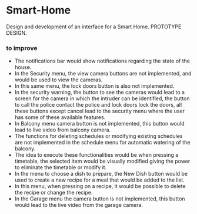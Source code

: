 # Smart-Home
Design and development of an interface for a Smart Home. PROTOTYPE DESIGN.


### to improve

- The notifications bar would show notifications regarding the state of the house.
- In the Security menu, the view camera buttons are not implemented, and would be used to view the cameras.
- In this same menu, the lock doors button is also not implemented.
- In the security warning, the button to see the cameras would lead to a screen for the camera in which the intruder can be identified, the button to call the police
contact the police and lock doors lock the doors, all these buttons except cancel lead to the security menu where the user has some of these
available features.
- In Balcony menu camera button is not implemented, this button would lead to live video from balcony camera.
- The functions for deleting schedules or modifying existing schedules are not implemented in the schedule menu for automatic watering of the balcony.
- The idea to execute these functionalities would be when pressing a timetable, the selected item would be visually modified giving the power to eliminate the timetable
or modify it.
- In the menu to choose a dish to prepare, the New Dish button would be used to create a new recipe for a meal that would be added to the list.
- In this menu, when pressing on a recipe, it would be possible to delete the recipe or change the recipe.
- In the Garage menu the camera button is not implemented, this button would lead to the live video from the garage camera.

